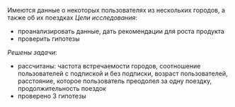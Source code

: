 Имеются данные о некоторых пользователях из нескольких городов, а также об их поездках
_Цели исследования_:
- проанализировать данные, дать рекомендации для роста продукта
- проверить гипотезы

_Решены задачи_:
- рассчитаны: частота встречаемости городов, соотношение пользователей с подпиской и без подписки, возраст пользователей, расстояние, которое пользователь преодолел за одну поездку, продолжительность поездок
- проверено 3 гипотезы
